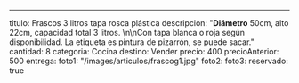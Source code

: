 ---
titulo: Frascos 3 litros tapa rosca plástica
descripcion: "**Diámetro** 50cm, alto 22cm, capacidad total 3 litros. \n\nCon tapa
  blanca o roja según disponibilidad. La etiqueta es pintura de pizarrón, se puede
  sacar."
cantidad: 8
categoria: Cocina
destino: Vender
precio: 400
precioAnterior: 500
entrega:
foto1: "/images/articulos/frascog1.jpg"
foto2:
foto3:
reservado: true
